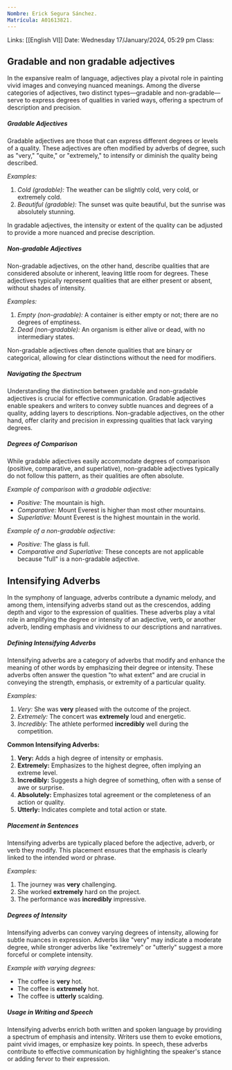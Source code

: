 ```yaml
---
Nombre: Erick Segura Sánchez.
Matrícula: A01613821.
---
```

Links: [[English VI]]
Date: Wednesday 17/January/2024, 05:29 pm
Class:

## Gradable and non gradable adjectives

In the expansive realm of language, adjectives play a pivotal role in painting vivid images and conveying nuanced meanings. Among the diverse categories of adjectives, two distinct types—gradable and non-gradable—serve to express degrees of qualities in varied ways, offering a spectrum of description and precision.

##### Gradable Adjectives
Gradable adjectives are those that can express different degrees or levels of a quality. These adjectives are often modified by adverbs of degree, such as "very," "quite," or "extremely," to intensify or diminish the quality being described.

_Examples:_

1. _Cold (gradable):_ The weather can be slightly cold, very cold, or extremely cold.
2. _Beautiful (gradable):_ The sunset was quite beautiful, but the sunrise was absolutely stunning.

In gradable adjectives, the intensity or extent of the quality can be adjusted to provide a more nuanced and precise description.

##### Non-gradable Adjectives
Non-gradable adjectives, on the other hand, describe qualities that are considered absolute or inherent, leaving little room for degrees. These adjectives typically represent qualities that are either present or absent, without shades of intensity.

_Examples:_

1. _Empty (non-gradable):_ A container is either empty or not; there are no degrees of emptiness.
2. _Dead (non-gradable):_ An organism is either alive or dead, with no intermediary states.

Non-gradable adjectives often denote qualities that are binary or categorical, allowing for clear distinctions without the need for modifiers.

##### Navigating the Spectrum
Understanding the distinction between gradable and non-gradable adjectives is crucial for effective communication. Gradable adjectives enable speakers and writers to convey subtle nuances and degrees of a quality, adding layers to descriptions. Non-gradable adjectives, on the other hand, offer clarity and precision in expressing qualities that lack varying degrees.

##### Degrees of Comparison
While gradable adjectives easily accommodate degrees of comparison (positive, comparative, and superlative), non-gradable adjectives typically do not follow this pattern, as their qualities are often absolute.

_Example of comparison with a gradable adjective:_

- _Positive:_ The mountain is high.
- _Comparative:_ Mount Everest is higher than most other mountains.
- _Superlative:_ Mount Everest is the highest mountain in the world.

_Example of a non-gradable adjective:_

- _Positive:_ The glass is full.
- _Comparative and Superlative:_ These concepts are not applicable because "full" is a non-gradable adjective.

## Intensifying Adverbs

In the symphony of language, adverbs contribute a dynamic melody, and among them, intensifying adverbs stand out as the crescendos, adding depth and vigor to the expression of qualities. These adverbs play a vital role in amplifying the degree or intensity of an adjective, verb, or another adverb, lending emphasis and vividness to our descriptions and narratives.

##### Defining Intensifying Adverbs
Intensifying adverbs are a category of adverbs that modify and enhance the meaning of other words by emphasizing their degree or intensity. These adverbs often answer the question "to what extent" and are crucial in conveying the strength, emphasis, or extremity of a particular quality.

_Examples:_

1. _Very:_ She was **very** pleased with the outcome of the project.
2. _Extremely:_ The concert was **extremely** loud and energetic.
3. _Incredibly:_ The athlete performed **incredibly** well during the competition.

**Common Intensifying Adverbs:**

1. **Very:** Adds a high degree of intensity or emphasis.
2. **Extremely:** Emphasizes to the highest degree, often implying an extreme level.
3. **Incredibly:** Suggests a high degree of something, often with a sense of awe or surprise.
4. **Absolutely:** Emphasizes total agreement or the completeness of an action or quality.
5. **Utterly:** Indicates complete and total action or state.

##### Placement in Sentences
Intensifying adverbs are typically placed before the adjective, adverb, or verb they modify. This placement ensures that the emphasis is clearly linked to the intended word or phrase.

_Examples:_

1. The journey was **very** challenging.
2. She worked **extremely** hard on the project.
3. The performance was **incredibly** impressive.

##### Degrees of Intensity
Intensifying adverbs can convey varying degrees of intensity, allowing for subtle nuances in expression. Adverbs like "very" may indicate a moderate degree, while stronger adverbs like "extremely" or "utterly" suggest a more forceful or complete intensity.

_Example with varying degrees:_

- The coffee is **very** hot.
- The coffee is **extremely** hot.
- The coffee is **utterly** scalding.

##### Usage in Writing and Speech
Intensifying adverbs enrich both written and spoken language by providing a spectrum of emphasis and intensity. Writers use them to evoke emotions, paint vivid images, or emphasize key points. In speech, these adverbs contribute to effective communication by highlighting the speaker's stance or adding fervor to their expression.